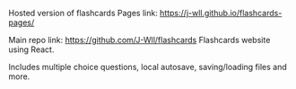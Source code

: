 Hosted version of flashcards Pages link: https://j-wll.github.io/flashcards-pages/

Main repo link: https://github.com/J-Wll/flashcards Flashcards website using React.

Includes multiple choice questions, local autosave, saving/loading files and more.

